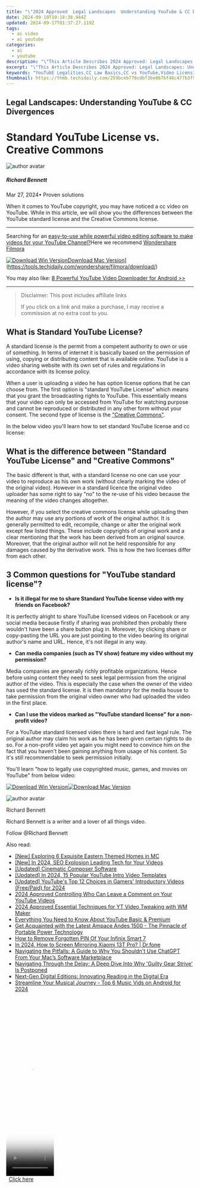 ```yaml
---
title: "\"2024 Approved  Legal Landscapes  Understanding YouTube & CC Divergences\""
date: 2024-09-10T19:18:38.944Z
updated: 2024-09-17T01:37:27.119Z
tags:
  - ai video
  - ai youtube
categories:
  - ai
  - youtube
description: "\"This Article Describes 2024 Approved: Legal Landscapes: Understanding YouTube & CC Divergences\""
excerpt: "\"This Article Describes 2024 Approved: Legal Landscapes: Understanding YouTube & CC Divergences\""
keywords: "YouTubE Legalities,CC Law Basics,CC vs YouTube,Video Licensing,Content Rights,Platform Regulations,Copyright Laws"
thumbnail: https://thmb.techidaily.com/259bceb776cdbf3be867bf48c477b3f9885a0b2e906117f4f6cafe9378e4fe6f.jpg
---
```


## Legal Landscapes: Understanding YouTube & CC Divergences

# Standard YouTube License vs. Creative Commons

![author avatar](https://images.wondershare.com/filmora/article-images/richard-bennett.jpg)

##### Richard Bennett

 Mar 27, 2024• Proven solutions

When it comes to YouTube copyright, you may have noticed a cc video on YouTube. While in this article, we will show you the differences between the YouTube standard license and the Creative Commons license.

---

Searching for an [easy-to-use while powerful video editing software to make videos for your YouTube Channel?](https://tools.techidaily.com/wondershare/filmora/download/)Here we recommend [Wondershare Filmora](https://tools.techidaily.com/wondershare/filmora/download/)

[![Download Win Version](https://images.wondershare.com/filmora/guide/download-btn-win.jpg)](https://tools.techidaily.com/wondershare/filmora/download/)[Download Mac Version](https://images.wondershare.com/filmora/guide/download-btn-mac.jpg)](https://tools.techidaily.com/wondershare/filmora/download/)

You may also like: [8 Powerful YouTube Video Downloader for Android >>](https://tools.techidaily.com/wondershare/filmora/download/)

---

>  Disclaimer: This post includes affiliate links
>
>  If you click on a link and make a purchase, I may receive a commission at no extra cost to you.
>

## What is Standard YouTube License?

A standard license is the permit from a competent authority to own or use of something. In terms of internet it is basically based on the permission of using, copying or distributing content that is available online. YouTube is a video sharing website with its own set of rules and regulations in accordance with its license policy.

When a user is uploading a video he has option license options that he can choose from. The first option is "standard YouTube License" which means that you grant the broadcasting rights to YouTube. This essentially means that your video can only be accessed from YouTube for watching purpose and cannot be reproduced or distributed in any other form without your consent. The second type of license is the ["Creative Commons"](https://tools.techidaily.com/wondershare/filmora/download/).

In the below video you'll learn how to set standard YouTube license and cc license:

## What is the difference between "Standard YouTube License" and "Creative Commons"

The basic different is that, with a standard license no one can use your video to reproduce as his own work (without clearly marking the video of the original video). However in a standard licence the original video uploader has some right to say "no" to the re-use of his video because the meaning of the video changes altogether.

However, if you select the creative commons license while uploading then the author may use any portions of work of the original author. It is generally permitted to edit, recompile, change or alter the original work except few listed things. These include copyrights of original work and a clear mentioning that the work has been derived from an original source. Moreover, that the original author will not be held responsible for any damages caused by the derivative work. This is how the two licenses differ from each other.

## 3 Common questions for "YouTube standard license"?

* **Is it illegal for me to share Standard YouTube license video with my friends on Facebook?**

It is perfectly alright to share YouTube licensed videos on Facebook or any social media because firstly if sharing was prohibited then probably there wouldn't have been a share button plug in. Moreover, by clicking share or copy-pasting the URL you are just pointing to the video bearing its original author's name and URL. Hence, it's not illegal in any way.

* **Can media companies (such as TV show) feature my video without my permission?**

Media companies are generally richly profitable organizations. Hence before using content they need to seek legal permission from the original author of the video. This is especially the case when the owner of the video has used the standard license. It is then mandatory for the media house to take permission from the original video owner who had uploaded the video in the first place.

* **Can I use the videos marked as "YouTube standard license" for a non-profit video?**

For a YouTube standard licensed video there is hard and fast legal rule. The original author may claim his work as he has been given certain rights to do so. For a non-profit video yet again you might need to convince him on the fact that you haven't been gaining anything from usage of his content. So it's still recommendable to seek permission initially.

You'll learn "how to legally use copyrighted music, games, and movies on YouTube" from below video:

[![Download Win Version](https://images.wondershare.com/filmora/guide/download-btn-win.jpg)](https://tools.techidaily.com/wondershare/filmora/download/)[![Download Mac Version](https://images.wondershare.com/filmora/guide/download-btn-mac.jpg)](https://tools.techidaily.com/wondershare/filmora/download/)

![author avatar](https://images.wondershare.com/filmora/article-images/richard-bennett.jpg)

Richard Bennett

Richard Bennett is a writer and a lover of all things video.

Follow @Richard Bennett

<ins class="adsbygoogle"
     style="display:block"
     data-ad-format="autorelaxed"
     data-ad-client="ca-pub-7571918770474297"
     data-ad-slot="1223367746"></ins>

<ins class="adsbygoogle"
     style="display:block"
     data-ad-client="ca-pub-7571918770474297"
     data-ad-slot="8358498916"
     data-ad-format="auto"
     data-full-width-responsive="true"></ins>

<span class="atpl-alsoreadstyle">Also read:</span>
<div><ul>
<li><a href="https://video-screen-grab.techidaily.com/new-exploring-6-exquisite-eastern-themed-homes-in-mc/"><u>[New] Exploring 6 Exquisite Eastern Themed Homes in MC</u></a></li>
<li><a href="https://youtube-tips.techidaily.com/n-2024-seo-explosion-leading-tech-for-your-videos/"><u>[New] In 2024, SEO Explosion Leading Tech for Your Videos</u></a></li>
<li><a href="https://youtube-tips.techidaily.com/ed-cinematic-composer-software/"><u>[Updated] Cinematic Composer Software</u></a></li>
<li><a href="https://youtube-tips.techidaily.com/ed-in-2024-15-popular-youtube-intro-video-templates/"><u>[Updated] In 2024, 15 Popular YouTube Intro Video Templates</u></a></li>
<li><a href="https://youtube-tips.techidaily.com/ed-youtubes-top-12-choices-in-gamers-introductory-videos-freepaid-for-2024/"><u>[Updated] YouTube's Top 12 Choices in Gamers' Introductory Videos (Free/Paid) for 2024</u></a></li>
<li><a href="https://youtube-tips.techidaily.com/approved-controlling-who-can-leave-a-comment-on-your-youtube-videos/"><u>2024 Approved Controlling Who Can Leave a Comment on Your YouTube Videos</u></a></li>
<li><a href="https://youtube-tips.techidaily.com/approved-essential-techniques-for-yt-video-tweaking-with-wm-maker/"><u>2024 Approved Essential Techniques for YT Video Tweaking with WM Maker</u></a></li>
<li><a href="https://youtube-tips.techidaily.com/thing-you-need-to-know-about-youtube-basic-and-premium/"><u>Everything You Need to Know About YouTube Basic & Premium</u></a></li>
<li><a href="https://buynow-tips.techidaily.com/get-acquainted-with-the-latest-ampace-andes-1500-the-pinnacle-of-portable-power-technology/"><u>Get Acquainted with the Latest Ampace Andes 1500 - The Pinnacle of Portable Power Technology</u></a></li>
<li><a href="https://unlock-android.techidaily.com/how-to-remove-forgotten-pin-of-your-infinix-smart-7-by-drfone-android/"><u>How to Remove Forgotten PIN Of Your Infinix Smart 7</u></a></li>
<li><a href="https://screen-mirror.techidaily.com/in-2024-how-to-screen-mirroring-xiaomi-13t-pro-drfone-by-drfone-android/"><u>In 2024, How to Screen Mirroring Xiaomi 13T Pro? | Dr.fone</u></a></li>
<li><a href="https://tech-hub.techidaily.com/navigating-the-pitfalls-a-guide-to-why-you-shouldnt-use-chatgpt-from-your-macs-software-marketplace/"><u>Navigating the Pitfalls: A Guide to Why You Shouldn't Use ChatGPT From Your Mac’s Software Marketplace</u></a></li>
<li><a href="https://program-issues.techidaily.com/navigating-through-the-delay-a-deep-dive-into-why-guilty-gear-strive-is-postponed/"><u>Navigating Through the Delay: A Deep Dive Into Why 'Guilty Gear Strive' Is Postponed</u></a></li>
<li><a href="https://tech-haven.techidaily.com/next-gen-digital-editions-innovating-reading-in-the-digital-era/"><u>Next-Gen Digital Editions: Innovating Reading in the Digital Era</u></a></li>
<li><a href="https://some-guidance.techidaily.com/streamline-your-musical-journey-top-6-music-vids-on-android-for-2024/"><u>Streamline Your Musical Journey - Top 6 Music Vids on Android for 2024</u></a></li>
</ul></div>

<!-- affiliate ads begin -->
<span id="1977020">
					<video width="128" height="480" style="cursor:pointer"
           poster="//a.impactradius-go.com/display-clicktoplayimage/1977020.png"
           onclick="if(!this.playClicked){this.play();this.setAttribute('controls',true);this.playClicked=true;}">
	   <source src="//a.impactradius-go.com/display-ad/22993-1977020">
	   <img src="//a.impactradius-go.com/display-clicktoplayimage/1977020.png" style="border: none; height: 100%; width: 100%; object-fit: contain">
	</video>
	<div style="width:80px;text-align:center"><a href="javascript:window.open(decodeURIComponent('https%3A%2F%2Fhomestyler.sjv.io%2Fc%2F5597632%2F1977020%2F22993'), '_blank');void(0);">Click here</a></div>
</span>
<img height="0" width="0" src="https://imp.pxf.io/i/5597632/1977020/22993" style="position:absolute;visibility:hidden;" border="0" />
<!-- affiliate ads end -->

